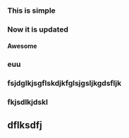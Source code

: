 ### This is simple
### Now it is updated
#### Awesome
### euu
### fsjdglkjsgflskdjkfglsjgsljkgdsfljk
### fkjsdlkjdskl
## dflksdfj
